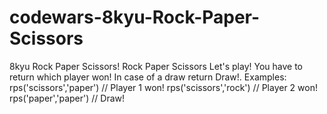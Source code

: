 # codewars-8kyu-Rock-Paper-Scissors
8kyu Rock Paper Scissors!  Rock Paper Scissors Let's play! You have to return which player won! In case of a draw return Draw!.  Examples:  rps('scissors','paper') // Player 1 won! rps('scissors','rock') // Player 2 won! rps('paper','paper') // Draw!
